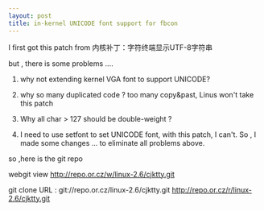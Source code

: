 ```yaml
---
layout: post
title: in-kernel UNICODE font support for fbcon
---
```


I first got this patch from 内核补丁：字符终端显示UTF-8字符串

but , there is some problems .... 

1) why not extending kernel VGA font to support UNICODE?

2) why so many duplicated code ? too many copy&past,  Linus 
      won't take this patch

3) Why all char  > 127 should be double-weight ?

4) I need to use setfont to set UNICODE font, with this patch,
    I can't. So , I made some changes ... 
    to eliminate all problems above.

so ,here is the git repo 

webgit view 
http://repo.or.cz/w/linux-2.6/cjktty.git

git clone URL :
   git://repo.or.cz/linux-2.6/cjktty.git
   http://repo.or.cz/r/linux-2.6/cjktty.git